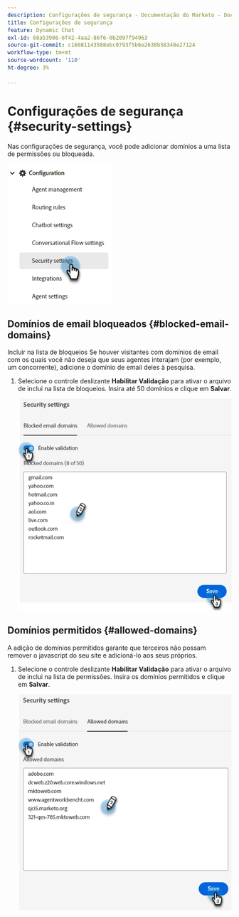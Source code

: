 ```yaml
---
description: Configurações de segurança - Documentação do Marketo - Documentação do produto
title: Configurações de segurança
feature: Dynamic Chat
exl-id: 68a53986-6f42-4aa2-86f6-0b2097f94963
source-git-commit: c16081143588ebc0793f5b6e2630b58348e27124
workflow-type: tm+mt
source-wordcount: '110'
ht-degree: 3%

---
```


# Configurações de segurança {#security-settings}

Nas configurações de segurança, você pode adicionar domínios a uma lista de permissões ou bloqueada.

![](assets/security-settings-1.png)

## Domínios de email bloqueados {#blocked-email-domains}

Incluir na lista de bloqueios Se houver visitantes com domínios de email com os quais você não deseja que seus agentes interajam (por exemplo, um concorrente), adicione o domínio de email deles à pesquisa.

1. Selecione o controle deslizante **Habilitar Validação** para ativar o arquivo de inclui na lista de bloqueios. Insira até 50 domínios e clique em **Salvar**.

   ![](assets/security-settings-2.png)

## Domínios permitidos {#allowed-domains}

A adição de domínios permitidos garante que terceiros não possam remover o javascript do seu site e adicioná-lo aos seus próprios.

1. Selecione o controle deslizante **Habilitar Validação** para ativar o arquivo de inclui na lista de permissões. Insira os domínios permitidos e clique em **Salvar**.

   ![](assets/security-settings-3.png)
